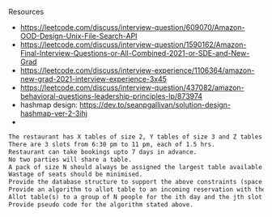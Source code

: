 Resources

- https://leetcode.com/discuss/interview-question/609070/Amazon-OOD-Design-Unix-File-Search-API
- https://leetcode.com/discuss/interview-question/1590162/Amazon-Final-Interview-Questions-or-All-Combined-2021-or-SDE-and-New-Grad
- https://leetcode.com/discuss/interview-experience/1106364/amazon-new-grad-2021-interview-experience-3x45
- https://leetcode.com/discuss/interview-question/437082/amazon-behavioral-questions-leadership-principles-lp/873974
- hashmap design: https://dev.to/seanpgallivan/solution-design-hashmap-ver-2-3ihj
- 



```txt
The restaurant has X tables of size 2, Y tables of size 3 and Z tables of size 4.
There are 3 slots from 6:30 pm to 11 pm, each of 1.5 hrs.
Restaurant can take bookings upto 7 days in advance.
No two parties will share a table.
A pack of size N should always be assigned the largest table available.
Wastage of seats should be minimised.
Provide the database structure to support the above constraints (space should be optimised).
Provide an algorithm to allot table to an incoming reservation with the following specs:
Allot table(s) to a group of N people for the ith day and the jth slot.
Provide pseudo code for the algorithm stated above.
```
